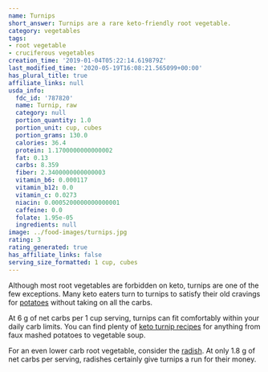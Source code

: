 ```yaml
---
name: Turnips
short_answer: Turnips are a rare keto-friendly root vegetable.
category: vegetables
tags:
- root vegetable
- cruciferous vegetables
creation_time: '2019-01-04T05:22:14.619879Z'
last_modified_time: '2020-05-19T16:08:21.565099+00:00'
has_plural_title: true
affiliate_links: null
usda_info:
  fdc_id: '787820'
  name: Turnip, raw
  category: null
  portion_quantity: 1.0
  portion_unit: cup, cubes
  portion_grams: 130.0
  calories: 36.4
  protein: 1.1700000000000002
  fat: 0.13
  carbs: 8.359
  fiber: 2.3400000000000003
  vitamin_b6: 0.000117
  vitamin_b12: 0.0
  vitamin_c: 0.0273
  niacin: 0.0005200000000000001
  caffeine: 0.0
  folate: 1.95e-05
  ingredients: null
image: ../food-images/turnips.jpg
rating: 3
rating_generated: true
has_affiliate_links: false
serving_size_formatted: 1 cup, cubes
---
```

Although most root vegetables are forbidden on keto, turnips are one of the few exceptions. Many keto eaters turn to turnips to satisfy their old cravings for [potatoes](/potatoes) without taking on all the carbs.

At 6 g of net carbs per 1 cup serving, turnips can fit comfortably within your daily carb limits. You can find plenty of [keto turnip recipes](https://recipe-search.isitketo.org/?q=turnip) for anything from faux mashed potatoes to vegetable soup.

For an even lower carb root vegetable, consider the [radish](/radishes). At only 1.8 g of net carbs per serving, radishes certainly give turnips a run for their money.
